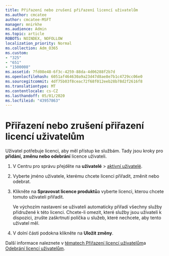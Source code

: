```yaml
---
title: Přiřazení nebo zrušení přiřazení licencí uživatelům
ms.author: cmcatee
author: cmcatee-MSFT
manager: mnirkhe
ms.audience: Admin
ms.topic: article
ROBOTS: NOINDEX, NOFOLLOW
localization_priority: Normal
ms.collection: Adm_O365
ms.custom:
- "325"
- "651"
- "1500008"
ms.assetid: 7fd08e48-6f3c-4259-88da-4d06288f2b7d
ms.openlocfilehash: 6051af464630a9a23d47d8ae8e7b1c4729cc06e0
ms.sourcegitcommit: 4df75b03f8ceac72f68f012eeb28b78d2f2616f8
ms.translationtype: MT
ms.contentlocale: cs-CZ
ms.lasthandoff: 05/01/2020
ms.locfileid: "43957863"
---
```

# <a name="assign-or-unassign-licenses-to-users"></a>Přiřazení nebo zrušení přiřazení licencí uživatelům

Uživatel potřebuje licenci, aby měl přístup ke službám. Tady jsou kroky pro **přidání, změnu nebo odebrání** licence uživateli.
  
1. V Centru pro správu přejděte na **uživatelé** \> [aktivní uživatelé](https://go.microsoft.com/fwlink/p/?linkid=834822).

2. Vyberte jméno uživatele, kterému chcete licenci přiřadit, změnit nebo odebrat.

3. Klikněte na **Spravovat licence produktů**a vyberte licenci, kterou chcete tomuto uživateli přiřadit.

    Ve výchozím nastavení se uživateli automaticky přiřadí všechny služby přidružené k této licenci. Chcete-li omezit, které služby jsou uživateli k dispozici, zrušte zaškrtnutí políčka u služeb, které nechcete, aby tento uživatel měl.

4. V dolní části podokna klikněte na **Uložit změny**.

Další informace naleznete v [tématech Přiřazení licencí uživatelům](https://docs.microsoft.com/office365/admin/subscriptions-and-billing/assign-licenses-to-users)a [Odebrání licencí uživatelům](https://docs.microsoft.com/office365/admin/subscriptions-and-billing/remove-licenses-from-users).